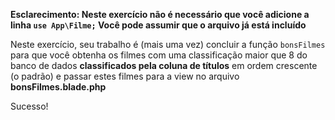 **Esclarecimento: Neste exercício não é necessário que você adicione a linha `use App\Filme;` Você pode assumir que o arquivo já está incluído**

Neste exercício, seu trabalho é (mais uma vez) concluir a função `bonsFilmes` para que você obtenha os filmes com uma classificação maior que 8 do banco de dados **classificados pela coluna de títulos** em ordem crescente (o padrão) e passar estes filmes para a view no arquivo **bonsFilmes.blade.php**

Sucesso!
